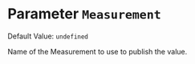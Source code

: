 # Parameter `Measurement`
Default Value: `undefined`

Name of the Measurement to use to publish the value.
